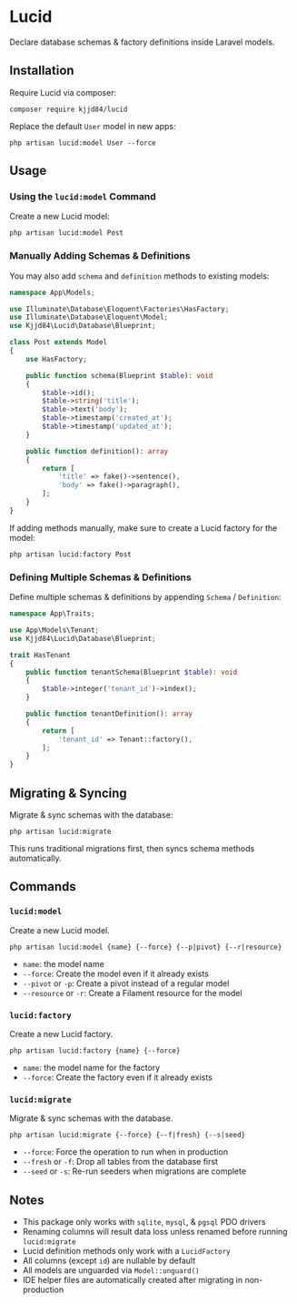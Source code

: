 # Lucid

Declare database schemas & factory definitions inside Laravel models.

## Installation

Require Lucid via composer:

```console
composer require kjjd84/lucid
```

Replace the default `User` model in new apps:

```
php artisan lucid:model User --force
```

## Usage

### Using the `lucid:model` Command

Create a new Lucid model:

```console
php artisan lucid:model Post
```

### Manually Adding Schemas & Definitions

You may also add `schema` and `definition` methods to existing models:

```php
namespace App\Models;

use Illuminate\Database\Eloquent\Factories\HasFactory;
use Illuminate\Database\Eloquent\Model;
use Kjjd84\Lucid\Database\Blueprint;

class Post extends Model
{
    use HasFactory;

    public function schema(Blueprint $table): void
    {
        $table->id();
        $table->string('title');
        $table->text('body');
        $table->timestamp('created_at');
        $table->timestamp('updated_at');
    }

    public function definition(): array
    {
        return [
            'title' => fake()->sentence(),
            'body' => fake()->paragraph(),
        ];
    }
}
```

If adding methods manually, make sure to create a Lucid factory for the model:

```console
php artisan lucid:factory Post
```

### Defining Multiple Schemas & Definitions

Define multiple schemas & definitions by appending `Schema` / `Definition`:

```php
namespace App\Traits;

use App\Models\Tenant;
use Kjjd84\Lucid\Database\Blueprint;

trait HasTenant
{
    public function tenantSchema(Blueprint $table): void
    {
        $table->integer('tenant_id')->index();
    }

    public function tenantDefinition(): array
    {
        return [
            'tenant_id' => Tenant::factory(),
        ];
    }
}
```

## Migrating & Syncing

Migrate & sync schemas with the database:

```console
php artisan lucid:migrate
```

This runs traditional migrations first, then syncs schema methods automatically.

## Commands

### `lucid:model`

Create a new Lucid model.

```console
php artisan lucid:model {name} {--force} {--p|pivot} {--r|resource}
```

- `name`: the model name
- `--force`: Create the model even if it already exists
- `--pivot` or `-p`: Create a pivot instead of a regular model
- `--resource` or `-r`: Create a Filament resource for the model

### `lucid:factory`

Create a new Lucid factory.

```console
php artisan lucid:factory {name} {--force}
```

- `name`: the model name for the factory
- `--force`: Create the factory even if it already exists

### `lucid:migrate`

Migrate & sync schemas with the database.

```console
php artisan lucid:migrate {--force} {--f|fresh} {--s|seed}
```

- `--force`: Force the operation to run when in production
- `--fresh` or `-f`: Drop all tables from the database first
- `--seed` or `-s`: Re-run seeders when migrations are complete

## Notes

- This package only works with `sqlite`, `mysql`, & `pgsql` PDO drivers
- Renaming columns will result data loss unless renamed before running `lucid:migrate`
- Lucid definition methods only work with a `LucidFactory`
- All columns (except `id`) are nullable by default
- All models are unguarded via `Model::unguard()`
- IDE helper files are automatically created after migrating in non-production
